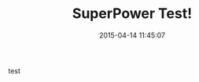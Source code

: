 ﻿---
layout: post
title:  "SuperPower Test!"
date:   2015-04-14 11:45:07
categories: jekyll update
---

test

[jekyll]:      http://jekyllrb.com
[jekyll-gh]:   https://github.com/jekyll/jekyll
[jekyll-help]: https://github.com/jekyll/jekyll-help
